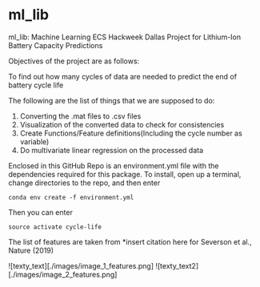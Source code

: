 # ml_lib
ml_lib: Machine Learning ECS Hackweek Dallas Project for 
Lithium-Ion Battery Capacity Predictions

Objectives of the project are as follows:

To find out how many cycles of data are needed to predict the end of battery cycle life

The following are the list of things that we are supposed to do:

1. Converting the .mat files to .csv files
2. Visualization of the converted data to check for consistencies
3. Create Functions/Feature definitions(Including the cycle number as variable)
4. Do multivariate linear regression on the processed data

Enclosed in this GitHub Repo is an environment.yml file with the 
dependencies required for this package. To install, open up a 
terminal, change directories to the repo, and then enter

`conda env create -f environment.yml`

Then you can enter

`source activate cycle-life`

The list of features are taken from *insert citation here for 
Severson et al., Nature (2019)

![texty_text][./images/image_1_features.png]
![texty_text2][./images/image_2_features.png]

